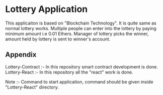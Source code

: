 
# Lottery Application

This applicaiton is based on "Blockchain Technology".
It is quite same as normal lottery works. Multiple people can enter 
into the lottery by paying minimum amount i.e 0.01 Ethers. Manager of lottery picks
the winner, amount held by lottery is sent to winner's account. 


## Appendix

Lottery-Contract :- In this repository smart contract development is done.  
Lottery-React :- In this repository all the "react" work is done.  

Note :- Command to start application, command should be given inside "Lottery-React" directory.

  